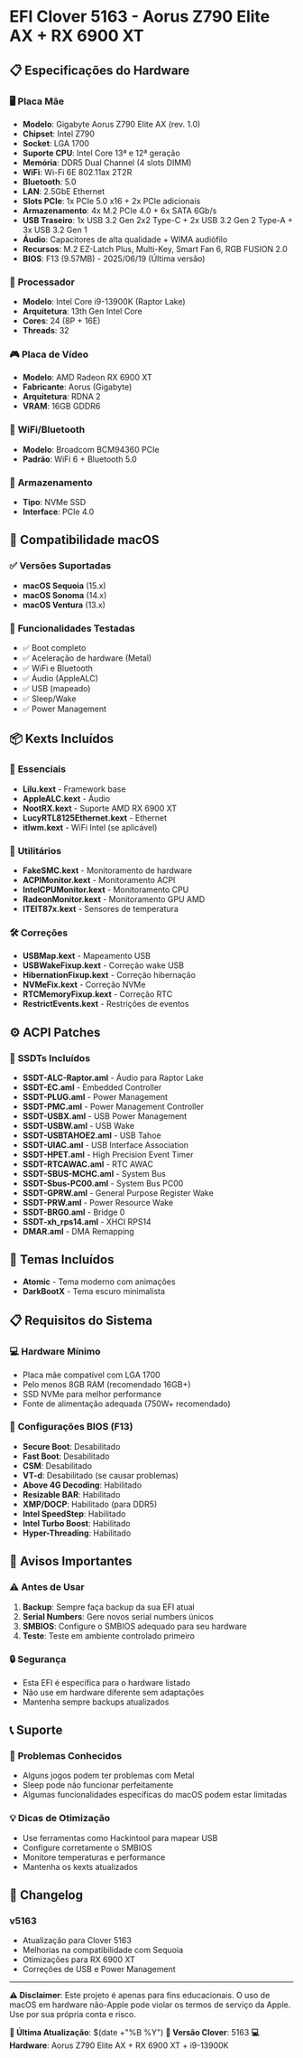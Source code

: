# EFI Clover 5163 - Aorus Z790 Elite AX + RX 6900 XT

## 📋 Especificações do Hardware

### 🖥️ **Placa Mãe**
- **Modelo**: Gigabyte Aorus Z790 Elite AX (rev. 1.0)
- **Chipset**: Intel Z790
- **Socket**: LGA 1700
- **Suporte CPU**: Intel Core 13ª e 12ª geração
- **Memória**: DDR5 Dual Channel (4 slots DIMM)
- **WiFi**: Wi-Fi 6E 802.11ax 2T2R
- **Bluetooth**: 5.0
- **LAN**: 2.5GbE Ethernet
- **Slots PCIe**: 1x PCIe 5.0 x16 + 2x PCIe adicionais
- **Armazenamento**: 4x M.2 PCIe 4.0 + 6x SATA 6Gb/s
- **USB Traseiro**: 1x USB 3.2 Gen 2x2 Type-C + 2x USB 3.2 Gen 2 Type-A + 3x USB 3.2 Gen 1
- **Áudio**: Capacitores de alta qualidade + WIMA audiófilo
- **Recursos**: M.2 EZ-Latch Plus, Multi-Key, Smart Fan 6, RGB FUSION 2.0
- **BIOS**: F13 (9.57MB) - 2025/06/19 (Última versão)

### 🔧 **Processador**
- **Modelo**: Intel Core i9-13900K (Raptor Lake)
- **Arquitetura**: 13th Gen Intel Core
- **Cores**: 24 (8P + 16E)
- **Threads**: 32

### 🎮 **Placa de Vídeo**
- **Modelo**: AMD Radeon RX 6900 XT
- **Fabricante**: Aorus (Gigabyte)
- **Arquitetura**: RDNA 2
- **VRAM**: 16GB GDDR6

### 📡 **WiFi/Bluetooth**
- **Modelo**: Broadcom BCM94360 PCIe
- **Padrão**: WiFi 6 + Bluetooth 5.0

### 💾 **Armazenamento**
- **Tipo**: NVMe SSD
- **Interface**: PCIe 4.0

## 🚀 **Compatibilidade macOS**

### ✅ **Versões Suportadas**
- **macOS Sequoia** (15.x)
- **macOS Sonoma** (14.x)
- **macOS Ventura** (13.x)

### 🔧 **Funcionalidades Testadas**
- ✅ Boot completo
- ✅ Aceleração de hardware (Metal)
- ✅ WiFi e Bluetooth
- ✅ Áudio (AppleALC)
- ✅ USB (mapeado)
- ✅ Sleep/Wake
- ✅ Power Management

## 📦 **Kexts Incluídos**

### 🎯 **Essenciais**
- **Lilu.kext** - Framework base
- **AppleALC.kext** - Áudio
- **NootRX.kext** - Suporte AMD RX 6900 XT
- **LucyRTL8125Ethernet.kext** - Ethernet
- **itlwm.kext** - WiFi Intel (se aplicável)

### 🔧 **Utilitários**
- **FakeSMC.kext** - Monitoramento de hardware
- **ACPIMonitor.kext** - Monitoramento ACPI
- **IntelCPUMonitor.kext** - Monitoramento CPU
- **RadeonMonitor.kext** - Monitoramento GPU AMD
- **ITEIT87x.kext** - Sensores de temperatura

### 🛠️ **Correções**
- **USBMap.kext** - Mapeamento USB
- **USBWakeFixup.kext** - Correção wake USB
- **HibernationFixup.kext** - Correção hibernação
- **NVMeFix.kext** - Correção NVMe
- **RTCMemoryFixup.kext** - Correção RTC
- **RestrictEvents.kext** - Restrições de eventos

## ⚙️ **ACPI Patches**

### 📄 **SSDTs Incluídos**
- **SSDT-ALC-Raptor.aml** - Áudio para Raptor Lake
- **SSDT-EC.aml** - Embedded Controller
- **SSDT-PLUG.aml** - Power Management
- **SSDT-PMC.aml** - Power Management Controller
- **SSDT-USBX.aml** - USB Power Management
- **SSDT-USBW.aml** - USB Wake
- **SSDT-USBTAHOE2.aml** - USB Tahoe
- **SSDT-UIAC.aml** - USB Interface Association
- **SSDT-HPET.aml** - High Precision Event Timer
- **SSDT-RTCAWAC.aml** - RTC AWAC
- **SSDT-SBUS-MCHC.aml** - System Bus
- **SSDT-Sbus-PC00.aml** - System Bus PC00
- **SSDT-GPRW.aml** - General Purpose Register Wake
- **SSDT-PRW.aml** - Power Resource Wake
- **SSDT-BRG0.aml** - Bridge 0
- **SSDT-xh_rps14.aml** - XHCI RPS14
- **DMAR.aml** - DMA Remapping

## 🎨 **Temas Incluídos**
- **Atomic** - Tema moderno com animações
- **DarkBootX** - Tema escuro minimalista

## 📋 **Requisitos do Sistema**

### 💻 **Hardware Mínimo**
- Placa mãe compatível com LGA 1700
- Pelo menos 8GB RAM (recomendado 16GB+)
- SSD NVMe para melhor performance
- Fonte de alimentação adequada (750W+ recomendado)

### 🔧 **Configurações BIOS (F13)**
- **Secure Boot**: Desabilitado
- **Fast Boot**: Desabilitado
- **CSM**: Desabilitado
- **VT-d**: Desabilitado (se causar problemas)
- **Above 4G Decoding**: Habilitado
- **Resizable BAR**: Habilitado
- **XMP/DOCP**: Habilitado (para DDR5)
- **Intel SpeedStep**: Habilitado
- **Intel Turbo Boost**: Habilitado
- **Hyper-Threading**: Habilitado

## 🚨 **Avisos Importantes**

### ⚠️ **Antes de Usar**
1. **Backup**: Sempre faça backup da sua EFI atual
2. **Serial Numbers**: Gere novos serial numbers únicos
3. **SMBIOS**: Configure o SMBIOS adequado para seu hardware
4. **Teste**: Teste em ambiente controlado primeiro

### 🔒 **Segurança**
- Esta EFI é específica para o hardware listado
- Não use em hardware diferente sem adaptações
- Mantenha sempre backups atualizados

## 📞 **Suporte**

### 🐛 **Problemas Conhecidos**
- Alguns jogos podem ter problemas com Metal
- Sleep pode não funcionar perfeitamente
- Algumas funcionalidades específicas do macOS podem estar limitadas

### 💡 **Dicas de Otimização**
- Use ferramentas como Hackintool para mapear USB
- Configure corretamente o SMBIOS
- Monitore temperaturas e performance
- Mantenha os kexts atualizados

## 📝 **Changelog**

### **v5163**
- Atualização para Clover 5163
- Melhorias na compatibilidade com Sequoia
- Otimizações para RX 6900 XT
- Correções de USB e Power Management

---

**⚠️ Disclaimer**: Este projeto é apenas para fins educacionais. O uso de macOS em hardware não-Apple pode violar os termos de serviço da Apple. Use por sua própria conta e risco.

**📅 Última Atualização**: $(date +"%B %Y")
**🔧 Versão Clover**: 5163
**💻 Hardware**: Aorus Z790 Elite AX + RX 6900 XT + i9-13900K